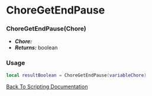 # ChoreGetEndPause

### ChoreGetEndPause(Chore)
- ***Chore:*** 
- ***Returns:*** boolean

### Usage

```Lua
local resultBoolean = ChoreGetEndPause(variableChore)
```


[Back To Scripting Documentation](../README.md)
